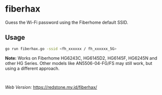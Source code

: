 # fiberhax
Guess the Wi-Fi password using the Fiberhome default SSID.

## Usage

```bash
go run fiberhax.go -ssid <fh_xxxxxx / fh_xxxxxx_5G>
```

**Note:** Works on Fiberhome HG6243C, HG6145D2, HG6145F, HG6245N and other HG Series. Other models like AN5506-04-FG/FS may still work, but using a different approach.

<br>

*Web Version:* https://redstone.my.id/fiberhax/
